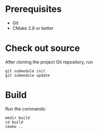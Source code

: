 # Prerequisites

* Git
* CMake 2.8 or better


# Check out source

After cloning the project Git repository, run

    git submodule init
    git submodule update


# Build

Run the commands:

    mkdir build
    cd build
    cmake ..
